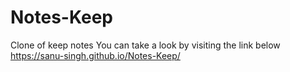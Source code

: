 # Notes-Keep
Clone of keep notes
You can take a look by visiting the link below
https://sanu-singh.github.io/Notes-Keep/
